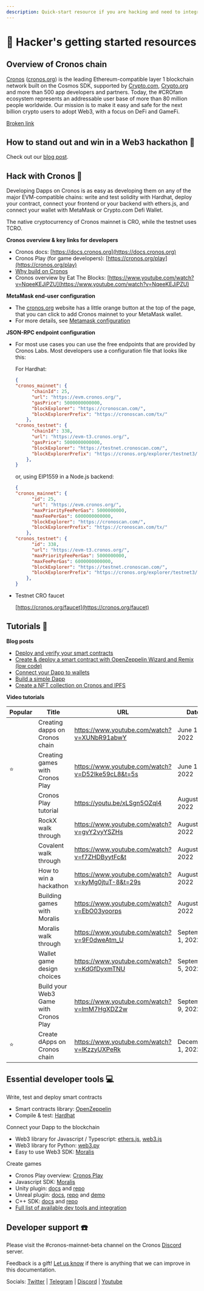 ```yaml
---
description: Quick-start resource if you are hacking and need to integrate with Cronos.
---
```


# 🏅 Hacker's getting started resources

## Overview of Cronos chain

[Cronos](https://cronos.org/) ([cronos.org](http://cronos.org)) is the leading Ethereum-compatible layer 1 blockchain network built on the Cosmos SDK, supported by [Crypto.com](http://crypto.com), [Crypto.org](http://crypto.org) and more than 500 app developers and partners. Today, the #CROfam ecosystem represents an addressable user base of more than 80 million people worldwide. Our mission is to make it easy and safe for the next billion crypto users to adopt Web3, with a focus on DeFi and GameFi.

[Broken link](broken-reference "mention")

## How to stand out and win in a Web3 hackathon 🥇

Check out our [blog post](https://blog.cronos.org/p/cronos-developer-series-5-tips-to-stand-out-in-a-web3-hackathon-924d774f1617).

## Hack with Cronos 🥚

Developing Dapps on Cronos is as easy as developing them on any of the major EVM-compatible chains: write and test solidity with Hardhat, deploy your contract, connect your frontend or your backend with ethers.js, and connect your wallet with MetaMask or Crypto.com Defi Wallet.

The native cryptocurrency of Cronos mainnet is CRO, while the testnet uses TCRO.

**Cronos overview & key links for developers**

* Cronos docs: [https://docs.cronos.org](https://docs.cronos.org)
* Cronos Play (for game developers): [https://cronos.org/play](https://cronos.org/play)
* [Why build on Cronos](https://cronoslabs.substack.com/p/why-build-grow-on-cronos-692da1de7885)
* Cronos overview by Eat The Blocks: [https://www.youtube.com/watch?v=NqeeKEJiPZU](https://www.youtube.com/watch?v=NqeeKEJiPZU)

**MetaMask end-user configuration**

* The [cronos.org](http://cronos.org) website has a little orange button at the top of the page, that you can click to add Cronos mainnet to your MetaMask wallet.
* For more details, see [Metamask configuration](../for-users/metamask.md)

**JSON-RPC endpoint configuration**

*   For most use cases you can use the free endpoints that are provided by Cronos Labs. Most developers use a configuration file that looks like this:

    For Hardhat:

    ```json
    {
    "cronos_mainnet": {
          "chainId": 25,
          "url": "https://evm.cronos.org/",
          "gasPrice": 5000000000000,
          "blockExplorer": "https://cronoscan.com/",
          "blockExplorerPrefix": "https://cronoscan.com/tx/"
        },
    "cronos_testnet": {
          "chainId": 338,
          "url": "https://evm-t3.cronos.org/",
          "gasPrice": 5000000000000,
          "blockExplorer": "https://testnet.cronoscan.com/",
          "blockExplorerPrefix": "https://cronos.org/explorer/testnet3/tx/"
        },
    }
    ```

    or, using EIP1559 in a Node.js backend:

    ```json
    {
    "cronos_mainnet": {
          "id": 25,
          "url": "https://evm.cronos.org/",
          "maxPriorityFeePerGas": 5000000000,
          "maxFeePerGas": 6000000000000,
          "blockExplorer": "https://cronoscan.com/",
          "blockExplorerPrefix": "https://cronoscan.com/tx/"
        },
    "cronos_testnet": {
          "id": 338,
          "url": "https://evm-t3.cronos.org/",
          "maxPriorityFeePerGas": 5000000000,
          "maxFeePerGas": 6000000000000,
          "blockExplorer": "https://testnet.cronoscan.com/",
          "blockExplorerPrefix": "https://cronos.org/explorer/testnet3/tx/"
        },
    }
    ```
*   Testnet CRO faucet

    [https://cronos.org/faucet](https://cronos.org/faucet)

## Tutorials 🚀

**Blog posts**

* [Deploy and verify your smart contracts](https://cronoslabs.substack.com/p/cronos-developer-series-deploy-verify-your-contracts-using-hardhat-8b6ab6928986)
* [Create & deploy a smart contract with OpenZeppelin Wizard and Remix (low code)](https://cronoslabs.substack.com/p/cronos-developer-series-create-deploy-a-smart-contract-with-openzeppelin-wizard-and-remix-5b6769fc8b93)
* [Connect your Dapp to wallets](https://cronoslabs.substack.com/p/cronos-developer-series-connect-your-dapp-with-defi-wallet-metamask-and-trust-wallet-77419fe696a5)
* [Build a simple Dapp](https://cronoslabs.substack.com/p/cronos-developer-series-build-a-simple-dapp-with-react-crypto-com-defi-wallet-and-metamask-87c37ccd589f)
* [Create a NFT collection on Cronos and IPFS](https://cronoslabs.substack.com/p/cronos-developer-series-build-a-simple-dapp-with-react-crypto-com-defi-wallet-and-metamask-87c37ccd589f)

**Video tutorials**

<table><thead><tr><th width="120">Popular</th><th width="181">Title</th><th width="254">URL</th><th width="141">Date</th></tr></thead><tbody><tr><td></td><td>Creating dapps on Cronos chain</td><td><a href="https://www.youtube.com/watch?v=XUNbR91abwY">https://www.youtube.com/watch?v=XUNbR91abwY</a></td><td>June 10, 2022</td></tr><tr><td>⭐️</td><td>Creating games with Cronos Play</td><td><a href="https://www.youtube.com/watch?v=D52Ike59cL8&#x26;t=5s">https://www.youtube.com/watch?v=D52Ike59cL8&#x26;t=5s</a></td><td>June 10, 2022</td></tr><tr><td></td><td>Cronos Play tutorial</td><td><a href="https://youtu.be/xLSgn5OZql4">https://youtu.be/xLSgn5OZql4</a></td><td>August 23, 2022</td></tr><tr><td></td><td>RockX walk through</td><td><a href="https://www.youtube.com/watch?v=gvY2vyYSZHs">https://www.youtube.com/watch?v=gvY2vyYSZHs</a></td><td>August 24, 2022</td></tr><tr><td></td><td>Covalent walk through</td><td><a href="https://www.youtube.com/watch?v=f7ZHDByytFc&#x26;t">https://www.youtube.com/watch?v=f7ZHDByytFc&#x26;t</a></td><td>August 25, 2022</td></tr><tr><td></td><td>How to win a hackathon</td><td><a href="https://www.youtube.com/watch?v=kyMg0jtuT-8&#x26;t=29s">https://www.youtube.com/watch?v=kyMg0jtuT-8&#x26;t=29s</a></td><td>August 29, 2022</td></tr><tr><td></td><td>Building games with Moralis</td><td><a href="https://www.youtube.com/watch?v=EbO03yoorps">https://www.youtube.com/watch?v=EbO03yoorps</a></td><td>August 30, 2022</td></tr><tr><td></td><td>Moralis walk through</td><td><a href="https://www.youtube.com/watch?v=9F0dweAtm_U">https://www.youtube.com/watch?v=9F0dweAtm_U</a></td><td>September 1, 2022</td></tr><tr><td></td><td>Wallet game design choices</td><td><a href="https://www.youtube.com/watch?v=KdGfDyxmTNU">https://www.youtube.com/watch?v=KdGfDyxmTNU</a></td><td>September 5, 2022</td></tr><tr><td></td><td>Build your Web3 Game with Cronos Play</td><td><a href="https://www.youtube.com/watch?v=lmM7HgXDZ2w">https://www.youtube.com/watch?v=lmM7HgXDZ2w</a></td><td>September 9, 2022</td></tr><tr><td>⭐️</td><td>Create dApps on Cronos chain</td><td><a href="https://www.youtube.com/watch?v=lKzzyUXPeRk">https://www.youtube.com/watch?v=lKzzyUXPeRk</a></td><td>December 1, 2022</td></tr></tbody></table>

## Essential developer tools 💻

Write, test and deploy smart contracts

* Smart contracts library: [OpenZeppelin](https://www.openzeppelin.com/)
* Compile & test: [Hardhat](https://hardhat.org/)

Connect your Dapp to the blockchain

* Web3 library for Javascript / Typescript: [ethers.js](https://docs.ethers.io/v5/), [web3.js](https://web3js.readthedocs.io/)
* Web3 library for Python: [web3.py](https://web3py.readthedocs.io/)
* Easy to use Web3 SDK: [Moralis](https://moralis.io/)

Create games

* Cronos Play overview: [Cronos Play](https://cronos.org/docs/play/cronos-gamefi-integraton.html)
* Javascript SDK: [Moralis](https://moralis.io/)
* Unity plugin: [docs](https://cronos.org/docs/play/getting-started.html) and [repo](https://github.com/ChainSafe/web3.unity)
* Unreal plugin: [docs](https://cronos.org/docs/play/getting-started\_unreal.html#pre-requisites), [repo](https://github.com/cronos-labs/play-unreal-plugin) and [demo](https://github.com/cronos-labs/play-unreal-demo)
* C++ SDK: [docs](https://cronos.org/docs/play/getting-started\_cpp.html#pre-requisites) and [repo](https://github.com/cronos-labs/play-cpp-sdk)
* [Full list of available dev tools and integration](useful-projects-on-cronos/overview-of-dev-tools-and-integrations.md)

## Developer support ☎️

Please visit the #cronos-mainnet-beta channel on the Cronos [Discord](https://discord.com/invite/pahqHz26q4) server.

Feedback is a gift! [Let us know](mailto:contact@cronoslabs.org) if there is anything that we can improve in this documentation.

Socials: [Twitter](https://twitter.com/cronos\_chain) | [Telegram](https://t.me/Cryptoorg\_Chain\_Announcements) | [Discord](https://discord.com/invite/pahqHz26q4) | [Youtube](https://www.youtube.com/channel/UCUvlFgAWURU\_wECYp2GpJtw/featured)

